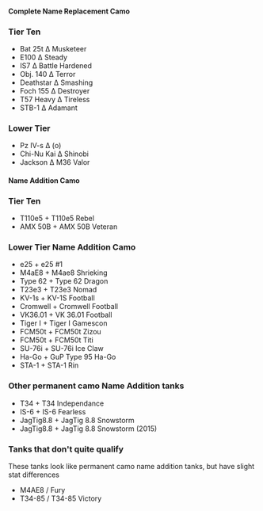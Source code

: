#### Complete Name Replacement Camo
### Tier Ten
* Bat 25t             Δ Musketeer
* E100                Δ Steady
* IS7                 Δ Battle Hardened
* Obj. 140            Δ Terror
* Deathstar           Δ Smashing
* Foch 155            Δ Destroyer
* T57 Heavy           Δ Tireless
* STB-1               Δ Adamant


### Lower Tier
* Pz IV-s             Δ (o)          
* Chi-Nu Kai          Δ Shinobi
* Jackson             Δ M36 Valor


#### Name Addition Camo
### Tier Ten
* T110e5              + T110e5 Rebel
* AMX 50B             + AMX 50B Veteran


### Lower Tier Name Addition Camo
* e25                 + e25 #1
* M4aE8               + M4ae8 Shrieking
* Type 62             + Type 62 Dragon
* T23e3               + T23e3 Nomad
* KV-1s               + KV-1S Football
* Cromwell            + Cromwell Football
* VK36.01             + VK 36.01 Football
* Tiger I             + Tiger I Gamescon
* FCM50t              + FCM50t Zizou
* FCM50t              + FCM50t Titi
* SU-76i              + SU-76i Ice Claw
* Ha-Go               + GuP Type 95 Ha-Go
* STA-1               + STA-1 Rin


### Other permanent camo Name Addition tanks
* T34                 + T34 Independance
* IS-6                + IS-6 Fearless
* JagTig8.8           + JagTig 8.8 Snowstorm
* JagTig8.8           + JagTig 8.8 Snowstorm (2015)


### Tanks that don't quite qualify
These tanks look like permanent camo name addition tanks, but have slight stat differences
* M4AE8 / Fury
* T34-85 / T34-85 Victory
